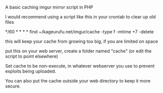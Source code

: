 A basic caching imgur mirror script in PHP

I would recommend using a script like this in your crontab to clear up old files

*/60 * * * * find ~/kageurufu.net/imgur/cache -type f -mtime +7 -delete

this will keep your cache from growing too big, if you are limited on space

put this on your web server, create a folder named "cache" (or edit the script to point elsewhere)

Set cache to be non-execute, in whatever webserver you use to prevent exploits being uploaded.

You can also put the cache outside your web directory to keep it more secure.